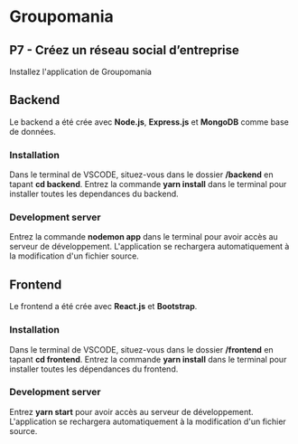 # Groupomania

## P7 - Créez un réseau social d’entreprise

Installez l'application de Groupomania

## Backend

Le backend a été crée avec **Node.js**, **Express.js** et **MongoDB** comme base de données.

### Installation

Dans le terminal de VSCODE, situez-vous dans le dossier **/backend** en tapant **cd backend**.
Entrez la commande **yarn install** dans le terminal pour installer toutes les dependances du backend.

### Development server

Entrez la commande **nodemon app** dans le terminal pour avoir accès au serveur de développement. L'application se rechargera automatiquement à la modification d'un fichier source.

## Frontend

Le frontend a été crée avec **React.js** et **Bootstrap**.

### Installation

Dans le terminal de VSCODE, situez-vous dans le dossier **/frontend** en tapant **cd frontend**.
Entrez la commande **yarn install** dans le terminal pour installer toutes les dépendances du frontend.

### Development server

Entrez **yarn start** pour avoir accès au serveur de développement. L'application se rechargera automatiquement à la modification d'un fichier source.

